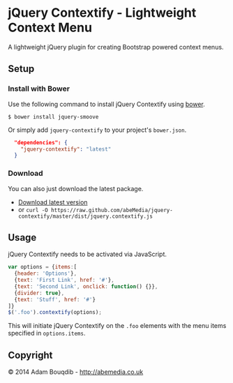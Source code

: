 # jQuery Contextify - Lightweight Context Menu

A lightweight jQuery plugin for creating Bootstrap powered context menus.

## Setup

### Install with Bower 

Use the following command to install jQuery Contextify using [bower](https://github.com/twitter/bower).

```
$ bower install jquery-smoove
```

Or simply add `jquery-contextify` to your project's `bower.json`.

``` json
  "dependencies": {
    "jquery-contextify": "latest"
  }
```

### Download 

You can also just download the latest package.

- [Download latest version](https://github.com/abeMedia/jquery-contextify/archive/master.zip)
- or `curl -O https://raw.github.com/abeMedia/jquery-contextify/master/dist/jquery.contextify.js`


## Usage

jQuery Contextify needs to be activated via JavaScript.

```javascript
var options = {items:[
  {header: 'Options'},
  {text: 'First Link', href: '#'},
  {text: 'Second Link', onclick: function() {}},
  {divider: true},
  {text: 'Stuff', href: '#'}
]}
$('.foo').contextify(options);
```
This will initiate jQuery Contextify on the `.foo` elements with the menu items specified in `options.items`.

## Copyright

&copy; 2014 Adam Bouqdib - http://abemedia.co.uk

